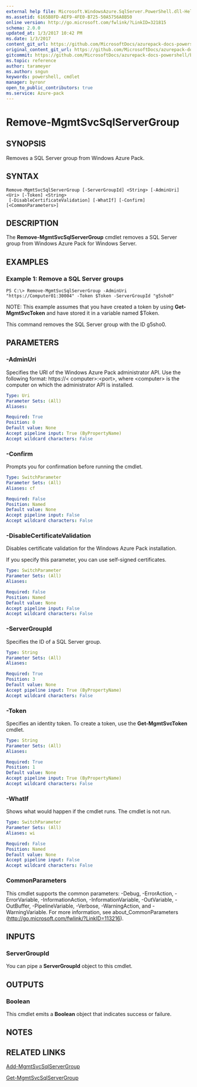 ```yaml
---
external help file: Microsoft.WindowsAzure.SqlServer.PowerShell.dll-Help.xml
ms.assetid: 6165B8FD-AEF9-4FE0-B725-50A5756A8B50
online version: http://go.microsoft.com/fwlink/?LinkID=321815
schema: 2.0.0
updated_at: 1/3/2017 10:42 PM
ms.date: 1/3/2017
content_git_url: https://github.com/MicrosoftDocs/azurepack-docs-powershell/blob/master/AzurePack-cmdlets/SQLServer/v1.0/Remove-MgmtSvcSqlServerGroup.md
original_content_git_url: https://github.com/MicrosoftDocs/azurepack-docs-powershell/blob/master/AzurePack-cmdlets/SQLServer/v1.0/Remove-MgmtSvcSqlServerGroup.md
gitcommit: https://github.com/MicrosoftDocs/azurepack-docs-powershell/blob/eb7bff1251dc2a22eafa120c35cbbc43529d3762/AzurePack-cmdlets/SQLServer/v1.0/Remove-MgmtSvcSqlServerGroup.md
ms.topic: reference
author: tarameyer
ms.author: sngun
keywords: powershell, cmdlet
manager: byronr
open_to_public_contributors: true
ms.service: Azure-pack
---
```


# Remove-MgmtSvcSqlServerGroup

## SYNOPSIS
Removes a SQL Server group from Windows Azure Pack.

## SYNTAX

```
Remove-MgmtSvcSqlServerGroup [-ServerGroupId] <String> [-AdminUri] <Uri> [-Token] <String>
 [-DisableCertificateValidation] [-WhatIf] [-Confirm] [<CommonParameters>]
```

## DESCRIPTION
The **Remove-MgmtSvcSqlServerGroup** cmdlet removes a SQL Server group from Windows Azure Pack for Windows Server.

## EXAMPLES

### Example 1: Remove a SQL Server groups
```
PS C:\> Remove-MgmtSvcSqlServerGroup -AdminUri "https://Computer01:30004" -Token $Token -ServerGroupId "g5sho0"
```

NOTE: This example assumes that you have created a token by using **Get-MgmtSvcToken** and have stored it in a variable named $Token.

This command removes the SQL Server group with the ID g5sho0.

## PARAMETERS

### -AdminUri
Specifies the URI of the Windows Azure Pack administrator API.
Use the following format: https://\< computer\>:\<port\>, where \<computer\> is the computer on which the administrator API is installed.

```yaml
Type: Uri
Parameter Sets: (All)
Aliases: 

Required: True
Position: 0
Default value: None
Accept pipeline input: True (ByPropertyName)
Accept wildcard characters: False
```

### -Confirm
Prompts you for confirmation before running the cmdlet.

```yaml
Type: SwitchParameter
Parameter Sets: (All)
Aliases: cf

Required: False
Position: Named
Default value: None
Accept pipeline input: False
Accept wildcard characters: False
```

### -DisableCertificateValidation
Disables certificate validation for the Windows Azure Pack installation.

If you specify this parameter, you can use self-signed certificates.

```yaml
Type: SwitchParameter
Parameter Sets: (All)
Aliases: 

Required: False
Position: Named
Default value: None
Accept pipeline input: False
Accept wildcard characters: False
```

### -ServerGroupId
Specifies the ID of a SQL Server group.

```yaml
Type: String
Parameter Sets: (All)
Aliases: 

Required: True
Position: 3
Default value: None
Accept pipeline input: True (ByPropertyName)
Accept wildcard characters: False
```

### -Token
Specifies an identity token.
To create a token, use the **Get-MgmtSvcToken** cmdlet.

```yaml
Type: String
Parameter Sets: (All)
Aliases: 

Required: True
Position: 1
Default value: None
Accept pipeline input: True (ByPropertyName)
Accept wildcard characters: False
```

### -WhatIf
Shows what would happen if the cmdlet runs. 
The cmdlet is not run.

```yaml
Type: SwitchParameter
Parameter Sets: (All)
Aliases: wi

Required: False
Position: Named
Default value: None
Accept pipeline input: False
Accept wildcard characters: False
```

### CommonParameters
This cmdlet supports the common parameters: -Debug, -ErrorAction, -ErrorVariable, -InformationAction, -InformationVariable, -OutVariable, -OutBuffer, -PipelineVariable, -Verbose, -WarningAction, and -WarningVariable. For more information, see about_CommonParameters (http://go.microsoft.com/fwlink/?LinkID=113216).

## INPUTS

### ServerGroupId
You can pipe a **ServerGroupId** object to this cmdlet.

## OUTPUTS

### Boolean
This cmdlet emits a **Boolean** object that indicates success or failure.

## NOTES

## RELATED LINKS

[Add-MgmtSvcSqlServerGroup](xref:SQLServer/v1.0/Add-MgmtSvcSqlServerGroup.md)

[Get-MgmtSvcSqlServerGroup](xref:SQLServer/v1.0/Get-MgmtSvcSqlServerGroup.md)


